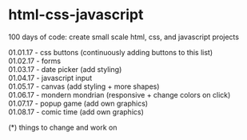 # html-css-javascript
100 days of code: create small scale html, css, and javascript projects

01.01.17 - css buttons (continuously adding buttons to this list)  
01.02.17 - forms  
01.03.17 - date picker (add styling)  
01.04.17 - javascript input  
01.05.17 - canvas (add styling + more shapes)  
01.06.17 - mondern mondrian (responsive + change colors on click)   
01.07.17 - popup game (add own graphics)  
01.08.17 - comic time (add own graphics)  

  
(*) things to change and work on
  
